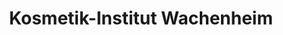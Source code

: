 ---
title: "Kosmetik-Institut Wachenheim"
url: /mannheim/kosmetik-institut-wachenheim/
shop: Kosmetik
---